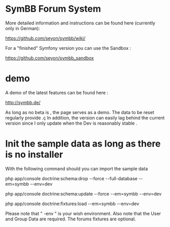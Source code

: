 # SymBB Forum System


More detailed information and instructions can be found here (currently only in German):

https://github.com/seyon/symbb/wiki/

For a "finished" Symfony version you can use the Sandbox :

https://github.com/seyon/symbb_sandbox

# demo

A demo of the latest features can be found here :

http://symbb.de/

As long as no beta is , the page serves as a demo. The data to be reset regularly provide .ç
In addition, the version can easily lag behind the current version since I only update when the Dev is reasonably stable .

# Init the sample data as long as there is no installer


With the following command should you can import the sample data

 php app/console doctrine:schema:drop --force --full-database --em=symbb --env=dev

 php app/console doctrine:schema:update --force --em=symbb --env=dev

 php app/console doctrine:fixtures:load --em=symbb --env=dev


Please note that " -env " is your wish environment. 
Also note that the User and Group Data are required. The forums fixtures are optional.